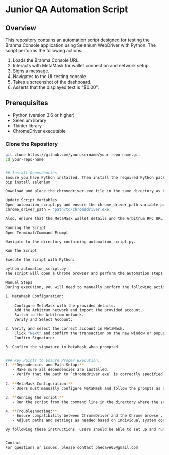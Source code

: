 # Junior QA Automation Script

## Overview

This repository contains an automation script designed for testing the Brahma Console application using Selenium WebDriver with Python. The script performs the following actions:

1. Loads the Brahma Console URL.
2. Interacts with MetaMask for wallet connection and network setup.
3. Signs a message.
4. Navigates to the UI-testing console.
5. Takes a screenshot of the dashboard.
6. Asserts that the displayed text is "$0.00".

## Prerequisites

- Python (version 3.6 or higher)
- Selenium library
- Tkinter library
- ChromeDriver executable


### Clone the Repository

```bash
git clone https://github.com/yourusername/your-repo-name.git
cd your-repo-name


## Install Dependencies
Ensure you have Python installed. Then install the required Python packages using pip:
pip install selenium

Download and place the chromedriver.exe file in the same directory as this script or specify its path in the chrome_driver_path variable.

Update Script Variables
Open automation_script.py and ensure the chrome_driver_path variable points to your chromedriver.exe file:
chrome_driver_path = 'path/to/chromedriver.exe'

Also, ensure that the MetaMask wallet details and the Arbitrum RPC URL are correct and up-to-date.

Running the Script
Open Terminal/Command Prompt

Navigate to the directory containing automation_script.py.

Run the Script

Execute the script with Python:

python automation_script.py
The script will open a Chrome browser and perform the automation steps. Follow the instructions in the Tkinter pop-up windows to complete the MetaMask configuration.

Manual Steps
During execution, you will need to manually perform the following actions:

1. MetaMask Configuration:

    Configure MetaMask with the provided details.
    Add the Arbitrum network and import the provided account.
    Switch to the Arbitrum network.
    Verify and Select Account:

2. Verify and select the correct account in MetaMask.
    Click "Next" and confirm the transaction on the new window or popup.
    Confirm Signature:

3. Confirm the signature in MetaMask when prompted.


### Key Points to Ensure Proper Execution:
1. **Dependencies and Path Setup:**
   - Make sure all dependencies are installed.
   - Verify that the path to `chromedriver.exe` is correctly specified in the script.

2. **MetaMask Configuration:**
   - Users must manually configure MetaMask and follow the prompts as described.

3. **Running the Script:**
   - Run the script from the command line in the directory where the script is located.

4. **Troubleshooting:**
   - Ensure compatibility between ChromeDriver and the Chrome browser.
   - Adjust paths and settings as needed based on individual system configurations.

By following these instructions, users should be able to set up and run the automation script successfully.


Contact
For questions or issues, please contact phedave05@gmail.com







